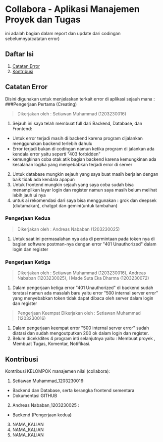 # Collabora - Aplikasi Manajemen Proyek dan Tugas
ini adalah bagian dalam report dan update dari codingan sebelumnya(catatan error)
## Daftar Isi
1. [Catatan Error](#Catatan-Error)
2. [Kontribusi](#kontribusi)

## Catatan Error
Disini digunakan untuk menjelaskan terkait error di aplikasi sejauh mana :
###Pengerjaan Pertama (Creating) 
> Dikerjakan oleh : Setiawan Muhammad (1203230016)
1. Sejauh ini saya telah membuat full dari Backend, Database, dan Frontend:
- Untuk error terjadi masih di backend karena program dijalankan menggunakan backend terlebih dahulu
- Error terjadi bukan di codingan namun ketika program di jalankan ada kendala error yaitu seperti "403 forbidden"
- kemungkinan coba otak atik bagian backend karena kemungkinan ada kesalahan logika yang menyebabkan terjadi error di server
2. Untuk database mungkin sejauh yang saya buat masih berjalan dengan baik tidak ada kendala apapun
3. Untuk frontend mungkin sejauh yang saya coba sudah bisa menampilkan layar login dan register namun saya masih belum 
   melihat lebih jauh ui nya
4. untuk ai rekomendasi dari saya bisa menggunakan : grok dan deepsek (diutamakan), chatgpt dan gemini(untuk tambahan)
### Pengerjaan Kedua
> Dikerjakan oleh : Andreas Nababan (1203230025)
1. Untuk saat ini permasalahan nya ada di permintaan pada token nya di bagian software postman-nya dengan error "401 Unauthorized" dalam login dan register
### Pengerjaan Ketiga
> Dikerjakan oleh : Setiawan Muhammad (1203230016),
                    Andreas Nababan (1203230025),
                    I Made Suta Eka Dharma (1203230072) 
1. Dalam pengerjaan ketiga error "401 Unauthorized" di backend sudah teratasi namun ada masalah baru yaitu error "500 internal server error" yang menyebabkan token tidak dapat dibaca oleh server dalam login dan register
> Pengerjaan Keempat
Dikerjakan oleh : Setiawan Muhammad (1203230016)
1. Dalam pengerjaan keempat error "500 internal server error" sudah diatasi dan sudah mengoutputkan 200 ok dalam login dan register.
2.  Belum dicek/dites 4 program inti selanjutnya yaitu : Membuat proyek , Membuat Tugas, Komentar, Notifikasi.

## Kontribusi
Kontribusi KELOMPOK manajemen nilai (collabora):
1. Setiawan Muhammad_1203230016:
- Backend dan Database, serta kerangka frontend sementara
- Dokumentasi GITHUB
2. Andreas Nababan_1203230025 :
- Backend (Pengerjaan kedua)
3. NAMA_KALIAN
4. NAMA_KALIAN
5. NAMA_KALIAN

